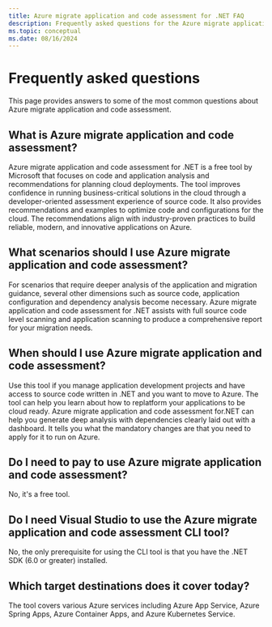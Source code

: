 ```yaml
---
title: Azure migrate application and code assessment for .NET FAQ
description: Frequently asked questions for the Azure migrate application and code assessment for .NET
ms.topic: conceptual
ms.date: 08/16/2024
---
```


# Frequently asked questions

This page provides answers to some of the most common questions about Azure migrate application and code assessment.

## What is Azure migrate application and code assessment?

Azure migrate application and code assessment for .NET is a free tool by Microsoft that focuses on code and application analysis and recommendations for planning cloud deployments. The tool improves confidence in running business-critical solutions in the cloud through a developer-oriented assessment experience of source code. It also provides recommendations and examples to optimize code and configurations for the cloud. The recommendations align with industry-proven practices to build reliable, modern, and innovative applications on Azure.

## What scenarios should I use Azure migrate application and code assessment?

For scenarios that require deeper analysis of the application and migration guidance, several other dimensions such as source code, application configuration and dependency analysis become necessary. Azure migrate application and code assessment for .NET assists with full source code level scanning and application scanning to produce a comprehensive report for your migration needs.

## When should I use Azure migrate application and code assessment?

Use this tool if you manage application development projects and have access to source code written in .NET and you want to move to Azure. The tool can help you learn about how to replatform your applications to be cloud ready. Azure migrate application and code assessment for.NET can help you generate deep analysis with dependencies clearly laid out with a dashboard. It tells you what the mandatory changes are that you need to apply for it to run on Azure.

## Do I need to pay to use Azure migrate application and code assessment?

No, it's a free tool.

## Do I need Visual Studio to use the Azure migrate application and code assessment CLI tool?

No, the only prerequisite for using the CLI tool is that you have the .NET SDK (6.0 or greater) installed.

## Which target destinations does it cover today?

The tool covers various Azure services including Azure App Service, Azure Spring Apps, Azure Container Apps, and Azure Kubernetes Service.
